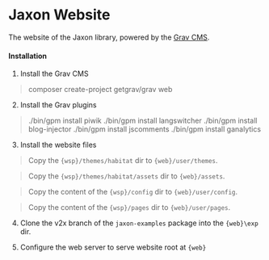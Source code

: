 Jaxon Website
=============

The website of the Jaxon library, powered by the [Grav CMS](https://www.getgrav.org).

#### Installation

1. Install the Grav CMS

> composer create-project getgrav/grav web

2. Install the Grav plugins

> ./bin/gpm install piwik
> ./bin/gpm install langswitcher
> ./bin/gpm install blog-injector
> ./bin/gpm install jscomments
> ./bin/gpm install ganalytics


3. Install the website files

> Copy the `{wsp}/themes/habitat` dir to `{web}/user/themes`.

> Copy the `{wsp}/themes/habitat/assets` dir to `{web}/assets`.

> Copy the content of the `{wsp}/config` dir to `{web}/user/config`.

> Copy the content of the `{wsp}/pages` dir to `{web}/user/pages`.

4. Clone the v2x branch of the `jaxon-examples` package into the `{web}\exp` dir.

5. Configure the web server to serve website root at `{web}`
